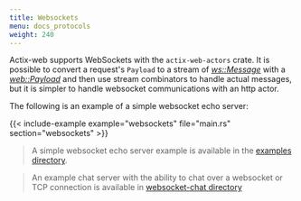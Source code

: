 ```yaml
---
title: Websockets
menu: docs_protocols
weight: 240
---
```


Actix-web supports WebSockets with the `actix-web-actors` crate. It is possible to convert a
request's `Payload` to a stream of [*ws::Message*][message] with a [*web::Payload*][payload]
and then use stream combinators to handle actual messages, but it is simpler to handle
websocket communications with an http actor.

The following is an example of a simple websocket echo server:

{{< include-example example="websockets" file="main.rs" section="websockets" >}}

> A simple websocket echo server example is available in the [examples directory][examples].

> An example chat server with the ability to chat over a websocket or TCP connection
> is available in [websocket-chat directory][chat]

[message]: https://docs.rs/actix-web-actors/2/actix_web_actors/ws/enum.Message.html
[payload]: https://docs.rs/actix-web/3/actix_web/web/struct.Payload.html
[examples]: https://github.com/actix/examples/tree/master/websockets/websocket
[chat]: https://github.com/actix/examples/tree/master/websockets/chat
